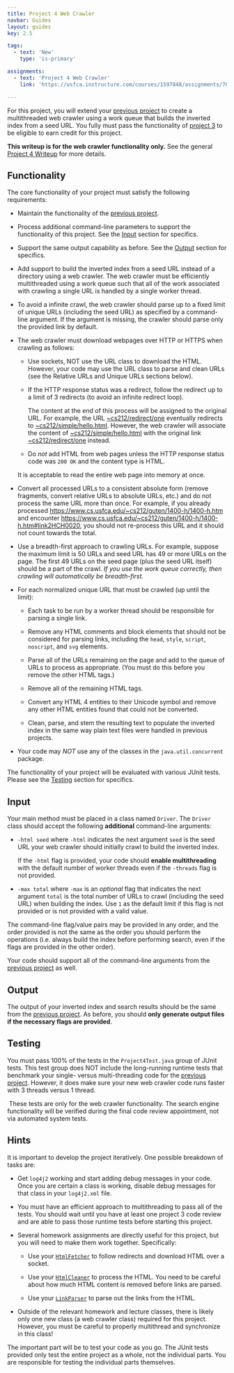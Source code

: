 ```yaml
---
title: Project 4 Web Crawler
navbar: Guides
layout: guides
key: 2.5

tags:
  - text: 'New'
    type: 'is-primary'

assignments:
  - text: 'Project 4 Web Crawler'
    link: 'https://usfca.instructure.com/courses/1597848/assignments/7043815'

---
```


For this project, you will extend your [previous project](project-3.html) to create a multithreaded web crawler using a work queue that builds the inverted index from a seed URL. You fully must pass the functionality of [project 3](project-3.html) to be eligible to earn credit for this project.

**This writeup is for the web crawler functionality only.** See the general [Project 4 Writeup](project-4.html) for more details.

## Functionality

The core functionality of your project must satisfy the following requirements:

  - Maintain the functionality of the [previous project](project-3.html).

  - Process additional command-line parameters to support the functionality of this project. See the [Input](#input) section for specifics.

  - Support the same output capability as before. See the [Output](#output) section for specifics.

  - Add support to build the inverted index from a seed URL instead of a directory using a web crawler. The web crawler must be efficiently multithreaded using a work queue such that all of the work associated with crawling a single URL is handled by a single worker thread.

  - To avoid a infinite crawl, the web crawler should parse up to a fixed limit of unique URLs (including the seed URL) as specified by a command-line argument. If the argument is missing, the crawler should parse only the provided link by default.

  - The web crawler must download webpages over HTTP or HTTPS when crawling as follows:

    - Use sockets, NOT use the URL class to download the HTML. However, your code may use the URL class to parse and clean URLs (see the Relative URLs and Unique URLs sections below).

    - If the HTTP response status was a redirect, follow the redirect up to a limit of 3 redirects (to avoid an infinite redirect loop).

      The content at the end of this process will be assigned to the original URL. For example, the URL [~cs212/redirect/one](https://www.cs.usfca.edu/~cs212/redirect/one) eventually redirects to [~cs212/simple/hello.html](https://www.cs.usfca.edu/~cs212/simple/hello.html). However, the web crawler will associate the content of [~cs212/simple/hello.html](https://www.cs.usfca.edu/~cs212/simple/hello.html) with the original link [~cs212/redirect/one](https://www.cs.usfca.edu/~cs212/redirect/one) instead.

    - Do *not* add HTML from web pages unless the HTTP response status code was `200 OK` and the content type is HTML.

    It is acceptable to read the entire web page into memory at once.

  - Convert all processed URLs to a consistent absolute form (remove fragments, convert relative URLs to absolute URLs, etc.) and do not process the same URL more than once. For example, if you already processed <https://www.cs.usfca.edu/~cs212/guten/1400-h/1400-h.htm> and encounter <https://www.cs.usfca.edu/~cs212/guten/1400-h/1400-h.htm#link2HCH0020>, you should not re-process this URL and it should not count towards the total.

  - Use a breadth-first approach to crawling URLs. For example, suppose the maximum limit is 50 URLs and seed URL has 49 or more URLs on the page. The first 49 URLs on the seed page (plus the seed URL itself) should be a part of the crawl. *If you use the work queue correctly, then crawling will automatically be breadth-first.*

  - For each normalized unique URL that must be crawled (up until the limit):

    - Each task to be run by a worker thread should be responsible for parsing a single link.

    - Remove any HTML comments and block elements that should not be considered for parsing links, including the `head`, `style`, `script`, `noscript`, and `svg` elements.

    - Parse all of the URLs remaining on the page and add to the queue of URLs to process as appropriate. (You must do this before you remove the other HTML tags.)

    - Remove all of the remaining HTML tags.

    - Convert any HTML 4 entities to their Unicode symbol and remove any other HTML entities found that could not be converted.

    - Clean, parse, and stem the resulting text to populate the inverted index in the same way plain text files were handled in previous projects.

  - Your code may *NOT* use any of the classes in the `java.util.concurrent` package.

The functionality of your project will be evaluated with various JUnit tests. Please see the [Testing](#testing) section for specifics.

## Input

Your main method must be placed in a class named `Driver`. The `Driver` class should accept the following **additional** command-line arguments:

  - `-html seed` where `-html` indicates the next argument `seed` is the seed URL your web crawler should initially crawl to build the inverted index.

      If the `-html` flag is provided, your code should **enable multithreading** with the default number of worker threads even if the `-threads` flag is not provided.

  - `-max total` where `-max` is an *optional* flag that indicates the next argument `total` is the total number of URLs to crawl (including the seed URL) when building the index. Use `1` as the default limit if this flag is not provided or is not provided with a valid value.

The command-line flag/value pairs may be provided in any order, and the order provided is not the same as the order you should perform the operations (i.e. always build the index before performing search, even if the flags are provided in the other order).

Your code should support all of the command-line arguments from the [previous project](project-3.html) as well.

## Output

The output of your inverted index and search results should be the same from the [previous project](project-3.html). As before, you should **only generate output files if the necessary flags are provided**.

## Testing

You must pass 100% of the tests in the `Project4Test.java` group of JUnit tests. This test group does NOT include the long-running runtime tests that benchmark your single- versus multi-threading code for the [previous project](project-3.html). However, it does make sure your new web crawler code runs faster with 3 threads versus 1 thread.

<article class="message is-info">
  <div class="message-body">
    <i class="fas fa-info-circle"></i>&nbsp;These tests are only for the web crawler functionality. The search engine functionality will be verified during the final code review appointment, not via automated system tests.
  </div>
</article>

## Hints

It is important to develop the project iteratively. One possible breakdown of tasks are:

  - Get `log4j2` working and start adding debug messages in your code. Once you are certain a class is working, disable debug messages for that class in your `log4j2.xml` file.

  - You must have an efficient approach to multithreading to pass all of the tests. You should wait until you have at least one project 3 code review and are able to pass those runtime tests before starting this project.

  - Several homework assignments are directly useful for this project, but you will need to make them work together. Specifically:

      - Use your [`HtmlFetcher`](https://github.com/usf-cs212-spring2021/homework-HtmlFetcher-template) to follow redirects and download HTML over a socket.

      - Use your [`HtmlCleaner`](https://github.com/usf-cs212-spring2021/homework-HtmlCleaner-template) to process the HTML. You need to be careful about how much HTML content is removed before links are parsed.

      - Use your [`LinkParser`](https://github.com/usf-cs212-spring2021/homework-LinkParser-template) to parse out the links from the HTML.

  - Outside of the relevant homework and lecture classes, there is likely only one new class (a web crawler class) required for this project. However, you must be careful to properly multithread and synchronize in this class!

The important part will be to test your code as you go. The JUnit tests provided only test the entire project as a whole, not the individual parts. You are responsible for testing the individual parts themselves.
